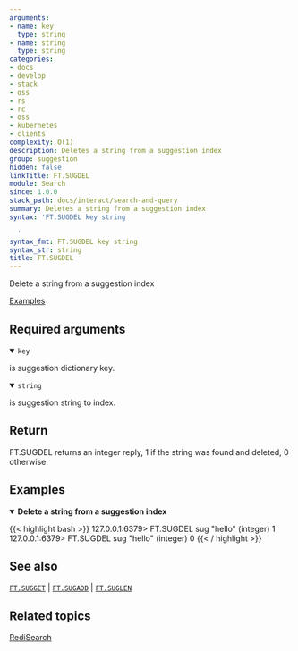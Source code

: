 ```yaml
---
arguments:
- name: key
  type: string
- name: string
  type: string
categories:
- docs
- develop
- stack
- oss
- rs
- rc
- oss
- kubernetes
- clients
complexity: O(1)
description: Deletes a string from a suggestion index
group: suggestion
hidden: false
linkTitle: FT.SUGDEL
module: Search
since: 1.0.0
stack_path: docs/interact/search-and-query
summary: Deletes a string from a suggestion index
syntax: 'FT.SUGDEL key string

  '
syntax_fmt: FT.SUGDEL key string
syntax_str: string
title: FT.SUGDEL
---
```


Delete a string from a suggestion index

[Examples](#examples)

## Required arguments

<details open>
<summary><code>key</code></summary>

is suggestion dictionary key.
</details>

<details open>
<summary><code>string</code></summary> 

is suggestion string to index.
</details>

## Return

FT.SUGDEL returns an integer reply, 1 if the string was found and deleted, 0 otherwise.

## Examples

<details open>
<summary><b>Delete a string from a suggestion index</b></summary>

{{< highlight bash >}}
127.0.0.1:6379> FT.SUGDEL sug "hello"
(integer) 1
127.0.0.1:6379> FT.SUGDEL sug "hello"
(integer) 0
{{< / highlight >}}
</details>

## See also

[`FT.SUGGET`](/commands/ft.sugget) | [`FT.SUGADD`](/commands/ft.sugadd) | [`FT.SUGLEN`](/commands/ft.suglen) 

## Related topics

[RediSearch](/docs/stack/search)